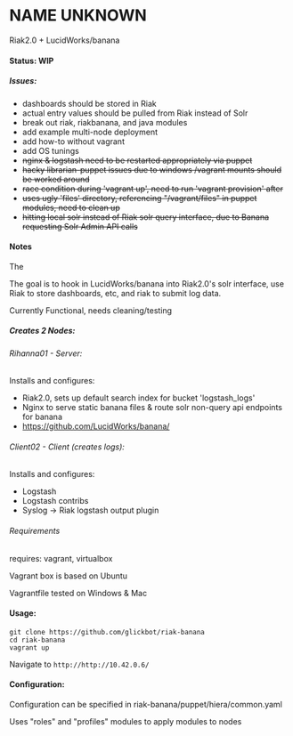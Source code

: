 NAME UNKNOWN
===========

Riak2.0 + LucidWorks/banana

#### Status: WIP

##### Issues:
- dashboards should be stored in Riak
- actual entry values should be pulled from Riak instead of Solr
- break out riak, riakbanana, and java modules
- add example multi-node deployment
- add how-to without vagrant
- add OS tunings
- ~~nginx & logstash need to be restarted appropriately via puppet~~
- ~~hacky librarian-puppet issues due to windows /vagrant mounts should be worked around~~
- ~~race condition during 'vagrant up', need to run 'vagrant provision' after~~
- ~~uses ugly 'files' directory, referencing "/vagrant/files" in puppet modules, need to clean up~~
- ~~hitting local solr instead of Riak solr query interface, due to Banana requesting Solr Admin API calls~~

#### Notes
The

The goal is to hook in LucidWorks/banana into Riak2.0's solr interface, use Riak to store dashboards, etc, and riak to submit log data.

Currently Functional, needs cleaning/testing

##### Creates 2 Nodes:

###### Rihanna01 - Server:
Installs and configures:
- Riak2.0, sets up default search index for bucket 'logstash_logs'
- Nginx to serve static banana files & route solr non-query api endpoints for banana
- https://github.com/LucidWorks/banana/

###### Client02 - Client (creates logs):
Installs and configures:
- Logstash
- Logstash contribs
- Syslog -> Riak logstash output plugin

###### Requirements

requires: vagrant, virtualbox

Vagrant box is based on Ubuntu

Vagrantfile tested on Windows & Mac

#### Usage:

```
git clone https://github.com/glickbot/riak-banana
cd riak-banana
vagrant up
```

Navigate to ```http://http://10.42.0.6/```

#### Configuration:

Configuration can be specified in riak-banana/puppet/hiera/common.yaml

Uses "roles" and "profiles" modules to apply modules to nodes

